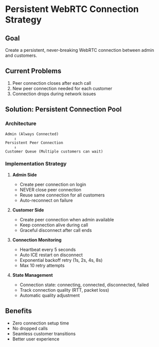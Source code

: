 # Persistent WebRTC Connection Strategy

## Goal
Create a persistent, never-breaking WebRTC connection between admin and customers.

## Current Problems
1. Peer connection closes after each call
2. New peer connection needed for each customer
3. Connection drops during network issues

## Solution: Persistent Connection Pool

### Architecture
```
Admin (Always Connected)
    ↓
Persistent Peer Connection
    ↓
Customer Queue (Multiple customers can wait)
```

### Implementation Strategy

1. **Admin Side**
   - Create peer connection on login
   - NEVER close peer connection
   - Reuse same connection for all customers
   - Auto-reconnect on failure

2. **Customer Side**
   - Create peer connection when admin available
   - Keep connection alive during call
   - Graceful disconnect after call ends

3. **Connection Monitoring**
   - Heartbeat every 5 seconds
   - Auto ICE restart on disconnect
   - Exponential backoff retry (1s, 2s, 4s, 8s)
   - Max 10 retry attempts

4. **State Management**
   - Connection state: connecting, connected, disconnected, failed
   - Track connection quality (RTT, packet loss)
   - Automatic quality adjustment

## Benefits
- Zero connection setup time
- No dropped calls
- Seamless customer transitions
- Better user experience
